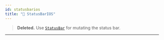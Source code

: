 ```yaml
---
id: statusbarios
title: "🚧 StatusBarIOS"
---
```


> **Deleted.** Use [`StatusBar`](versioned_docs/version-0.71/statusbar.md) for mutating the status bar.

---
